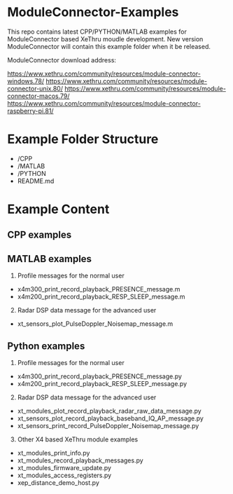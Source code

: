 # ModuleConnector-Examples
This repo contains latest CPP/PYTHON/MATLAB examples for ModuleConnector based XeThru moudle development.
New version ModuleConnector will contain this example folder when it be released. 

ModuleConnector download address:

https://www.xethru.com/community/resources/module-connector-windows.78/
https://www.xethru.com/community/resources/module-connector-unix.80/
https://www.xethru.com/community/resources/module-connector-macos.79/
https://www.xethru.com/community/resources/module-connector-raspberry-pi.81/

# Example Folder Structure

* /CPP
* /MATLAB
* /PYTHON
* README.md

# Example Content

## CPP examples

## MATLAB examples

1. Profile messages for the normal user
* x4m300_print_record_playback_PRESENCE_message.m
* x4m200_print_record_playback_RESP_SLEEP_message.m

2. Radar DSP data message for the advanced user
* xt_sensors_plot_PulseDoppler_Noisemap_message.m

## Python examples

1. Profile messages for the normal user
* x4m300_print_record_playback_PRESENCE_message.py
* x4m200_print_record_playback_RESP_SLEEP_message.py

2. Radar DSP data message for the advanced user
* xt_modules_plot_record_playback_radar_raw_data_message.py        
* xt_sensors_plot_record_playback_baseband_IQ_AP_message.py
* xt_sensors_print_record_PulseDoppler_Noisemap_message.py

3. Other X4 based XeThru module examples
* xt_modules_print_info.py
* xt_modules_record_playback_messages.py  
* xt_modules_firmware_update.py 
* xt_modules_access_registers.py
* xep_distance_demo_host.py


 
